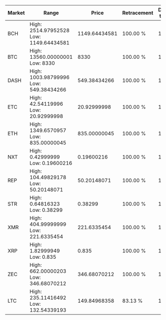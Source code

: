 | Market | Range | Price| Retracement | Doubles to 50% |
| --- | --- | --- | --- | --- |
| BCH | High: 2514.97952528<br />Low: 1149.64434581 | 1149.64434581 | 100.00 % | 1.59 |
| BTC | High: 13560.00000001<br />Low: 8330 | 8330 | 100.00 % | 1.31 |
| DASH | High: 1003.98799996<br />Low: 549.38434266 | 549.38434266 | 100.00 % | 1.41 |
| ETC | High: 42.54119996<br />Low: 20.92999998 | 20.92999998 | 100.00 % | 1.52 |
| ETH | High: 1349.6570957<br />Low: 835.00000045 | 835.00000045 | 100.00 % | 1.31 |
| NXT | High: 0.42999999<br />Low: 0.19600216 | 0.19600216 | 100.00 % | 1.60 |
| REP | High: 104.49829178<br />Low: 50.20148071 | 50.20148071 | 100.00 % | 1.54 |
| STR | High: 0.64816323<br />Low: 0.38299 | 0.38299 | 100.00 % | 1.35 |
| XMR | High: 404.99999999<br />Low: 221.6335454 | 221.6335454 | 100.00 % | 1.41 |
| XRP | High: 1.82999949<br />Low: 0.835 | 0.835 | 100.00 % | 1.60 |
| ZEC | High: 662.00000203<br />Low: 346.68070212 | 346.68070212 | 100.00 % | 1.45 |
| LTC | High: 235.11416492<br />Low: 132.54339193 | 149.84968358 | 83.13 % | 1.23 |
